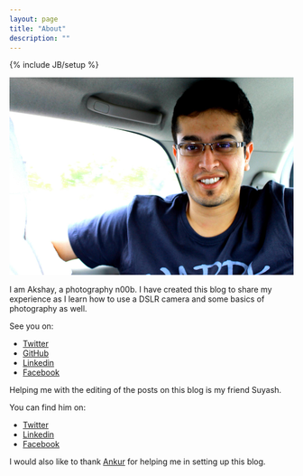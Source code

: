 ```yaml
---
layout: page
title: "About"
description: ""
---
```

{% include JB/setup %}

<center><img src='/resources/about.jpg' height='350' /></center>

I am Akshay, a photography n00b. 
I have created this blog to share my experience as I learn how to use a DSLR camera and some basics of photography as well.

See you on: 
* [Twitter](http://www.twitter.com/akshay_kothari)
* [GitHub](http://github.com/photographyn00b)
* [Linkedin](http://www.linkedin.com/pub/akshay-kothari/7/6a9/466)
* [Facebook](http://www.facebook.com/akshay.kothari47)

Helping me with the editing of the posts on this blog is my friend Suyash.

You can find him on:

* [Twitter](http://www.twitter.com/suyashkmr)
* [Linkedin](http://in.linkedin.com/pub/suyash-kumar/27/783/48a)
* [Facebook](http://www.facebook.com/suyash.kmr)

I would also like to thank [Ankur](http://blog.ankurs.com/) for helping me in setting up this blog.

